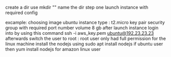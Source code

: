 create a dir use mkdir "" name the dir 
step one launch instance with required config

excample:
   choosing image ubuntu
   instance type : t2.micro
   key pair
   security group  with required port number
   volume 8 gb
after launch instance 
  login into by using this command     ssh -i aws_key.pem ubuntu@192.23.23.23
afterwards switch the user to root : root user only had full permission for the linux machine
install the nodejs using sudo apt install nodejs  if ubuntu user then  yum install nodejs for amazon linux user
